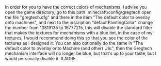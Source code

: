 In order for you to have the correct colors of mechanisms, I advise you open the game directory, go to this path .minecraft\config\gregtech open the file "gregtech.cfg" 
and there in the item "The default color to overlay onto machines", and next to the inscription "defaultPaintingColor" change the number from 13819135 to 16777215, 
this will disable the standard filter that makes the textures for mechanisms with a blue tint, in the case of my textures, I would recommend doing this so that you see the color of the textures as I designed it. 
You can also optionally do the same in "The default color to overlay onto Machine (and other) UIs.", then the Gregtech mechanism interface will no longer be blue, but that's up to your taste, but I would personally disable it.
                                                                                                                                                                           ILAORE
